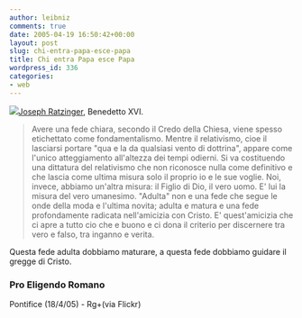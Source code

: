 ```yaml
---
author: leibniz
comments: true
date: 2005-04-19 16:50:42+00:00
layout: post
slug: chi-entra-papa-esce-papa
title: Chi entra Papa esce Papa
wordpress_id: 336
categories:
- web
---
```


[![](http://photos7.flickr.com/9949367_b6168f58ce_t.jpg)](http://www.flickr.com/photos/robinz3/9949367/)[Joseph
Ratzinger](http://www.vatican.va/gpII/documents/homily-pro-eligendo-pontifice_20050418_it.html), Benedetto XVI.  


> Avere
una fede chiara, secondo il Credo della Chiesa, viene spesso
etichettato come fondamentalismo. Mentre il relativismo, cioe il
lasciarsi portare "qua e la da qualsiasi vento di dottrina", appare
come l'unico atteggiamento all'altezza dei tempi odierni. Si va costituendo una dittatura del
relativismo che
non riconosce nulla come definitivo e che lascia come ultima misura
solo il proprio io e le sue voglie. Noi, invece, abbiamo un'altra
misura: il Figlio di Dio, il vero uomo. E' lui la misura del vero
umanesimo. "Adulta" non e una
fede che segue le onde della moda
e l'ultima novita; adulta e matura e una fede profondamente radicata
nell'amicizia con Cristo. E' quest'amicizia che ci apre a tutto cio che
e buono e ci dona il criterio per discernere tra vero e falso, tra
inganno e verita.   
  

Questa fede adulta dobbiamo maturare, a questa fede dobbiamo guidare il
gregge di Cristo.

### Pro Eligendo Romano
Pontifice (18/4/05) - Rg+(via Flickr)

